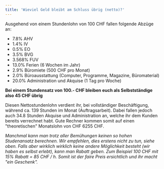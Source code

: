 ```yaml
---
title: 'Wieviel Geld bleibt am Schluss übrig (netto)?'
---
```


Ausgehend von einem Stundenlohn von 100 CHF fallen folgende Abzüge an:

- 7.8% AHV
- 1.4% IV
- 0.5% EO 
- 3.5% BVG
- 3.568% FUV
- 13.0% Ferien (6 Wochen im Jahr)
- 2.9% Büromiete (500 CHF pro Monat)
- 2.0% Büroausstattung (Computer, Programme, Magazine, Büromaterial)
- 20.0% Administration und Akquise (1 Tag pro Woche)

__Bei einem Stundensatz von 100.- CHF bleiben euch als Selbstständige also 45 CHF übrig__

Diesen Nettostundenlohn verdient ihr, bei vollständiger Beschäftigung, während ca. 139 Stunden im Monat (Auftragsarbeit). Dabei fallen jedoch auch 34.8 Stunden Akquise und Administration an, welche ihr dem Kunden bereits verrechnet habt. Gute Rechner kommen somit auf einen "theoretischen" Monatslohn von CHF 6255 CHF.

_Manchmal kann man trotz aller Bemühungen keinen so hohen Studenansatz berechnen. Wir empfehlen, dies erstens nicht zu tun, siehe oben. Falls aber wirklich wirklich keine andere Möglichkeit besteht (wir haben es selbst erlebt), kann man Rabatt geben. Zum Beispiel 100 CHF mit 15% Rabatt = 85 CHF / h. Somit ist der faire Preis ersichtlich und ihr macht "ein Geschenk"._
